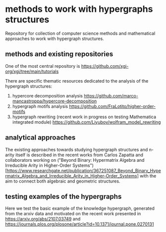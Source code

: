 # methods to work with hypergraphs structures
Repository for collection of computer science methods and mathematical approaches to work with hypergraph structures.


## methods and existing repositories 

One of the most central repository is https://github.com/xgi-org/xgi/tree/main/tutorials 

There are specific thematic resources dedicated to the analysis of the hypergraph structures:

1. hypercore decomposition analysis https://github.com/marco-mancastroppa/hypercore-decomposition
2. hypergraph motifs analysis https://github.com/FraLotito/higher-order-motifs
3. hypergraph rewriting (recent work in progress on testing Mathematica integrated module) https://github.com/Liyubov/wolfram_model_rewriting

## analytical approaches 
The existing approaches towards studying hypergraph structures and n-arity itself is described in the recent works from Carlos Zapatta and collaborators working on ("Beyond Binary: Hypermatrix Algebra and Irreducible Arity in Higher-Order Systems")[https://www.researchgate.net/publication/367251087_Beyond_Binary_Hypermatrix_Algebra_and_Irreducible_Arity_in_Higher-Order_Systems] with the aim to connect both algebraic and geometric structures. 


## testing examples of the hypergraphs 

Here we test the basic example of the knowledge hypergraph, generated from the arxiv data and motivated on the recent work presented in https://arxiv.org/abs/2107.03749 and https://journals.plos.org/plosone/article?id=10.1371/journal.pone.0270131
